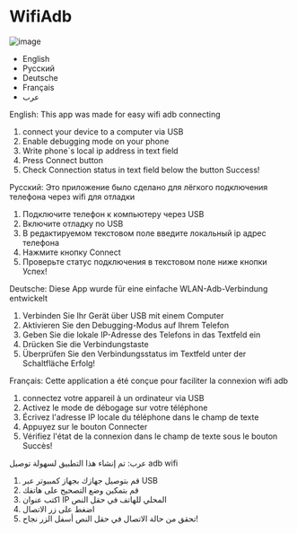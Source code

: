 # WifiAdb

![image](https://user-images.githubusercontent.com/33634903/123545493-f4461d00-d760-11eb-874b-c3d4d561221d.png)

* English 
* Русский 
* Deutsche 
* Français 
* عرب


English:
This app was made for easy wifi adb connecting
1. connect your device to a computer via USB 
2. Enable debugging mode on your phone
3. Write phone`s local ip address in text field
4. Press Connect button
5. Check Connection status in text field below the button
  Success!

Русский:
Это приложение было сделано для лёгкого подключения телефона через wifi для отладки
1. Подключите телефон к компьютеру через USB
2. Включите отладку по USB
3. В редактируемом текстовом поле введите локальный ip адрес телефона
4. Нажмите кнопку Connect
5. Проверьте статус подключения в текстовом поле ниже кнопки
  Успех!
  
Deutsche:
Diese App wurde für eine einfache WLAN-Adb-Verbindung entwickelt
1. Verbinden Sie Ihr Gerät über USB mit einem Computer
2. Aktivieren Sie den Debugging-Modus auf Ihrem Telefon
3. Geben Sie die lokale IP-Adresse des Telefons in das Textfeld ein
4. Drücken Sie die Verbindungstaste
5. Überprüfen Sie den Verbindungsstatus im Textfeld unter der Schaltfläche
   Erfolg!
   
Français:
Cette application a été conçue pour faciliter la connexion wifi adb
1. connectez votre appareil à un ordinateur via USB
2. Activez le mode de débogage sur votre téléphone
3. Écrivez l'adresse IP locale du téléphone dans le champ de texte
4. Appuyez sur le bouton Connecter
5. Vérifiez l'état de la connexion dans le champ de texte sous le bouton
   Succès!
     
عرب:
تم إنشاء هذا التطبيق لسهولة توصيل adb wifi
1. قم بتوصيل جهازك بجهاز كمبيوتر عبر USB
2. قم بتمكين وضع التصحيح على هاتفك
3. اكتب عنوان IP المحلي للهاتف في حقل النص
4. اضغط على زر الاتصال
5. تحقق من حالة الاتصال في حقل النص أسفل الزر
   نجاح!
